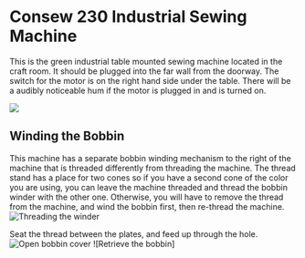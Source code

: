 # Consew 230 Industrial Sewing Machine

This is the green industrial table mounted sewing machine located in the craft room.  It should be plugged into the far  wall from the doorway.  The switch for the motor is on the right hand side under the table.  There will be a audibly noticeable hum if the motor is plugged in and is turned on.

![ ](.images/230IndustrialMachine/230machine.jpg)

## Winding the Bobbin
This machine has a separate bobbin winding mechanism to the right of the machine that is threaded differently from threading the machine.  The thread stand has a place for two cones so if you have a second cone of the color you are using, you can leave the machine threaded and thread the bobbin winder with the other one.  Otherwise, you will have to remove the thread from the machine, and wind the bobbin first, then re-thread the machine.
![Threading the winder](.images/230IndustrialMachine/230machine_bobbin_3.jpg)

Seat the thread between the plates, and feed up through the hole.
![Open bobbin cover](.images/230IndustrialMachine/230machine_bobbin_1.jpg)
![Retrieve the bobbin]
<!--stackedit_data:
eyJoaXN0b3J5IjpbLTE1Nzg2ODY1NjgsODk2OTMwMzYxLC0xNz
M3ODQ1ODEwXX0=
-->